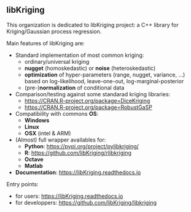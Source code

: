 ## libKriging

This organization is dedicated to libKriging project: a C++ library for Kriging/Gaussian process regression.

Main features of libKriging are:

* Standard implementation of most common kriging: 
  * ordinary/universal kriging 
  * __nugget__ (homoskedastic) or __noise__ (heteroskedastic)
  * __optimization__ of hyper-parameters (range, nugget, variance, ...) based on log-likelihood, leave-one-out, log-marginal-posterior
  * (pre-)__normalization__ of conditional data
* Comparison/testing against some standarad kriging libraries:
  * https://CRAN.R-project.org/package=DiceKriging
  * https://CRAN.R-project.org/package=RobustGaSP
* Compatibility with commons __OS__:
  * __Windows__
  * __Linux__
  * __OSX__ (intel & ARM)
* (Almost) full wrapper availables for:
  * __Python__: https://pypi.org/project/pylibkriging/
  * __R__: https://github.com/libKriging/rlibkriging
  * __Octave__
  * __Matlab__
* __Documentation__: https://libKriging.readthedocs.io
  
Entry points:

* for users: https://libKriging.readthedocs.io
* for developpers: https://github.com/libKriging/libkriging
